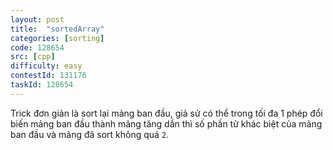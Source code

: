 ```yaml
---
layout: post
title:  "sortedArray"
categories: [sorting]
code: 128654
src: [cpp]
difficulty: easy
contestId: 131176
taskId: 128654
---
```


Trick đơn giản là sort lại mảng ban đầu, giả sử có thể trong tối đa 1 phép đổi biến mảng ban đầu thành mảng tăng dần thì số phần tử khác biệt của mảng ban đầu và mảng đã sort không quá `2`.
